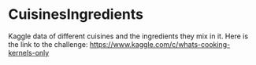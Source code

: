 # CuisinesIngredients
Kaggle data of different cuisines and the ingredients they mix in it.
Here is the link to the challenge: https://www.kaggle.com/c/whats-cooking-kernels-only
